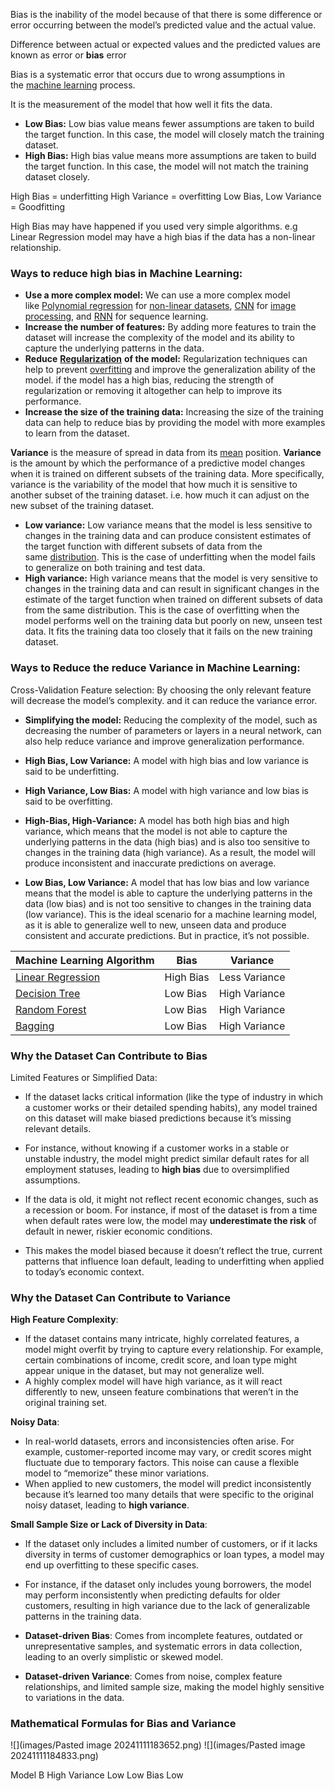 Bias is the inability of the model because of that there is some difference or error occurring between the model’s predicted value and the actual value.

Difference between actual or expected values and the predicted values are known as error or **bias** error

Bias is a systematic error that occurs due to wrong assumptions in the [machine learning](https://www.geeksforgeeks.org/machine-learning/) process.

It is the measurement of the model that how well it fits the data.

- ****Low Bias:**** Low bias value means fewer assumptions are taken to build the target function. In this case, the model will closely match the training dataset.
- ****High Bias:**** High bias value means more assumptions are taken to build the target function. In this case, the model will not match the training dataset closely.

High Bias = underfitting
High Variance = overfitting
Low Bias, Low Variance = Goodfitting

High Bias may have happened if you used very simple algorithms.
e.g Linear Regression model may have a high bias if the data has a non-linear relationship.

### Ways to reduce high bias in Machine Learning:
- ****Use a more complex model:**** We can use a more complex model like [Polynomial regression](https://www.geeksforgeeks.org/python-implementation-of-polynomial-regression/) for [non-linear datasets](https://www.geeksforgeeks.org/non-linear-regression-examples-ml/), [CNN](https://www.geeksforgeeks.org/introduction-convolution-neural-network/) for [image processing](https://www.geeksforgeeks.org/image-processing/), and [RNN](https://www.geeksforgeeks.org/introduction-to-recurrent-neural-network/) for sequence learning.
- ****Increase the number of features:**** By adding more features to train the dataset will increase the complexity of the model and its ability to capture the underlying patterns in the data.
- ****Reduce**** [****Regularization****](https://www.geeksforgeeks.org/regularization-in-machine-learning/) ****of the model:**** Regularization techniques can help to prevent [overfitting](https://www.geeksforgeeks.org/underfitting-and-overfitting-in-machine-learning/) and improve the generalization ability of the model. if the model has a high bias, reducing the strength of regularization or removing it altogether can help to improve its performance.
- ****Increase the size of the training data:**** Increasing the size of the training data can help to reduce bias by providing the model with more examples to learn from the dataset.




**Variance** is the measure of spread in data from its [mean](https://www.geeksforgeeks.org/mathematics-mean-variance-and-standard-deviation/) position.
**Variance** is the amount by which the performance of a predictive model changes when it is trained on different subsets of the training data. More specifically, variance is the variability of the model that how much it is sensitive to another subset of the training dataset. i.e. how much it can adjust on the new subset of the training dataset.

- ****Low variance:**** Low variance means that the model is less sensitive to changes in the training data and can produce consistent estimates of the target function with different subsets of data from the same [distribution](https://www.geeksforgeeks.org/introduction-of-statistical-data-distributions/). This is the case of underfitting when the model fails to generalize on both training and test data.
- ****High variance:**** High variance means that the model is very sensitive to changes in the training data and can result in significant changes in the estimate of the target function when trained on different subsets of data from the same distribution. This is the case of overfitting when the model performs well on the training data but poorly on new, unseen test data. It fits the training data too closely that it fails on the new training dataset.
### Ways to Reduce the reduce Variance in Machine Learning:

Cross-Validation
Feature selection: By choosing the only relevant feature will decrease the model’s complexity. and it can reduce the variance error.
- ****Simplifying the model:**** Reducing the complexity of the model, such as decreasing the number of parameters or layers in a neural network, can also help reduce variance and improve generalization performance.


- ****High Bias, Low Variance:**** A model with high bias and low variance is said to be underfitting.
- ****High Variance, Low Bias:**** A model with high variance and low bias is said to be overfitting.
- ****High-Bias, High-Variance:**** A model has both high bias and high variance, which means that the model is not able to capture the underlying patterns in the data (high bias) and is also too sensitive to changes in the training data (high variance). As a result, the model will produce inconsistent and inaccurate predictions on average.
- ****Low Bias, Low Variance:**** A model that has low bias and low variance means that the model is able to capture the underlying patterns in the data (low bias) and is not too sensitive to changes in the training data (low variance). This is the ideal scenario for a machine learning model, as it is able to generalize well to new, unseen data and produce consistent and accurate predictions. But in practice, it’s not possible.


| ****Machine Learning Algorithm****                                                 | ****Bias**** | ****Variance**** |
| ---------------------------------------------------------------------------------- | ------------ | ---------------- |
| [Linear Regression](https://www.geeksforgeeks.org/ml-linear-regression/)           | High Bias    | Less Variance    |
| [Decision Tree](https://www.geeksforgeeks.org/decision-tree/)                      | Low Bias     | High Variance    |
| [Random Forest](https://www.geeksforgeeks.org/random-forest-regression-in-python/) | Low Bias     | High Variance    |
| [Bagging](https://www.geeksforgeeks.org/bagging-vs-boosting-in-machine-learning/)  | Low Bias     | High Variance    |


### Why the Dataset Can Contribute to Bias
Limited Features or Simplified Data: 

- If the dataset lacks critical information (like the type of industry in which a customer works or their detailed spending habits), any model trained on this dataset will make biased predictions because it’s missing relevant details.
- For instance, without knowing if a customer works in a stable or unstable industry, the model might predict similar default rates for all employment statuses, leading to **high bias** due to oversimplified assumptions.

- If the data is old, it might not reflect recent economic changes, such as a recession or boom. For instance, if most of the dataset is from a time when default rates were low, the model may **underestimate the risk** of default in newer, riskier economic conditions.
- This makes the model biased because it doesn’t reflect the true, current patterns that influence loan default, leading to underfitting when applied to today’s economic context.


### Why the Dataset Can Contribute to Variance
**High Feature Complexity**:

- If the dataset contains many intricate, highly correlated features, a model might overfit by trying to capture every relationship. For example, certain combinations of income, credit score, and loan type might appear unique in the dataset, but may not generalize well.
- A highly complex model will have high variance, as it will react differently to new, unseen feature combinations that weren’t in the original training set.

**Noisy Data**:

- In real-world datasets, errors and inconsistencies often arise. For example, customer-reported income may vary, or credit scores might fluctuate due to temporary factors. This noise can cause a flexible model to “memorize” these minor variations.
- When applied to new customers, the model will predict inconsistently because it’s learned too many details that were specific to the original noisy dataset, leading to **high variance**.

**Small Sample Size or Lack of Diversity in Data**:

- If the dataset only includes a limited number of customers, or if it lacks diversity in terms of customer demographics or loan types, a model may end up overfitting to these specific cases.
- For instance, if the dataset only includes young borrowers, the model may perform inconsistently when predicting defaults for older customers, resulting in high variance due to the lack of generalizable patterns in the training data.

- **Dataset-driven Bias**: Comes from incomplete features, outdated or unrepresentative samples, and systematic errors in data collection, leading to an overly simplistic or skewed model.
- **Dataset-driven Variance**: Comes from noise, complex feature relationships, and limited sample size, making the model highly sensitive to variations in the data.

### Mathematical Formulas for Bias and Variance
![](images/Pasted image 20241111183652.png)
![](images/Pasted image 20241111184833.png)

Model B High Variance Low Low Bias
Low 
 
